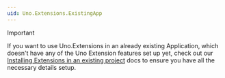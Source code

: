 ```yaml
---
uid: Uno.Extensions.ExistingApp
---
```


<!-- markdownlint-disable MD041 -->

> [!IMPORTANT]
> If you want to use Uno.Extensions in an already existing Application, which doesn't have any of the Uno Extension features set up yet, check out our [Installing Extensions in an existing project](xref:Uno.Extensions.HowToGettingStarted#installing-extensions-in-an-existing-project) docs to ensure you have all the necessary details setup.
